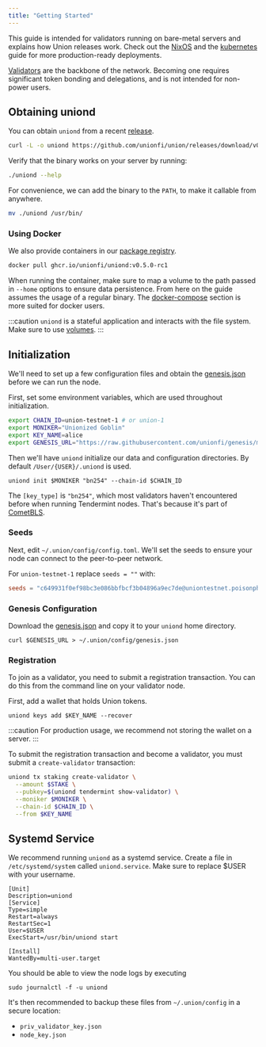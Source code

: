 ```yaml
---
title: "Getting Started"
---
```


This guide is intended for validators running on bare-metal servers and explains how Union releases work. Check out the [NixOS](./nixos) and the [kubernetes](./kubernetes) guide for more production-ready deployments.

[Validators](../architecture/validator) are the backbone of the network. Becoming one requires significant token bonding and delegations, and is not intended for non-power users.

## Obtaining uniond

You can obtain `uniond` from a recent [release](https://github.com/unionfi/union/releases/latest).

```sh
curl -L -o uniond https://github.com/unionfi/union/releases/download/v0.5.0-rc1/uniond-x86_64-linux
```

Verify that the binary works on your server by running:

```sh
./uniond --help
```

For convenience, we can add the binary to the `PATH`, to make it callable from anywhere.

```bash
mv ./uniond /usr/bin/
```

### Using Docker

We also provide containers in our [package registry](https://github.com/unionfi/union/pkgs/container/uniond).

```sh
docker pull ghcr.io/unionfi/uniond:v0.5.0-rc1
```

When running the container, make sure to map a volume to the path passed in `--home` options to ensure data persistence. From here on the guide assumes the usage of a regular binary. The [docker-compose](./docker-compose) section is more suited for docker users.

:::caution
`uniond` is a stateful application and interacts with the file system. Make sure to use [volumes](https://docs.docker.com/storage/volumes/).
:::

## Initialization

We'll need to set up a few configuration files and obtain the [genesis.json](https://raw.githubusercontent.com/unionfi/genesis/main/union-testnet-1/genesis.json) before we can run the node.

First, set some environment variables, which are used throughout initialization.

```sh
export CHAIN_ID=union-testnet-1 # or union-1
export MONIKER="Unionized Goblin"
export KEY_NAME=alice
export GENESIS_URL="https://raw.githubusercontent.com/unionfi/genesis/main/union-testnet-1/genesis.json"
```

Then we'll have `uniond` initialize our data and configuration directories. By default `/User/{USER}/.uniond` is used.

```
uniond init $MONIKER "bn254" --chain-id $CHAIN_ID
```

The `[key_type]` is `"bn254"`, which most validators haven't encountered before when running Tendermint nodes. That's because it's part of [CometBLS](../architecture/cometbls).

### Seeds

Next, edit `~/.union/config/config.toml`. We'll set the seeds to ensure your node can connect to the peer-to-peer network.

For `union-testnet-1` replace `seeds = ""` with:

```toml
seeds = "c649931f0ef98bc3e086bbfbcf3b04896a9ec7de@uniontestnet.poisonphang.com:26656"
```

### Genesis Configuration

Download the [genesis.json](https://raw.githubusercontent.com/unionfi/genesis/main/union-testnet-1/genesis.json) and copy it to your `uniond` home directory.

```
curl $GENESIS_URL > ~/.union/config/genesis.json
```

### Registration

To join as a validator, you need to submit a registration transaction. You can do this from the command line on your validator node.

First, add a wallet that holds Union tokens.

```
uniond keys add $KEY_NAME --recover
```

:::caution
For production usage, we recommend not storing the wallet on a server.
:::

To submit the registration transaction and become a validator, you must submit a `create-validator` transaction:

```sh
uniond tx staking create-validator \
  --amount $STAKE \
  --pubkey=$(uniond tendermint show-validator) \
  --moniker $MONIKER \
  --chain-id $CHAIN_ID \
  --from $KEY_NAME
```

## Systemd Service

We recommend running `uniond` as a systemd service. Create a file in `/etc/systemd/system` called `uniond.service`. Make sure to replace $USER with your username.

```
[Unit]
Description=uniond
[Service]
Type=simple
Restart=always
RestartSec=1
User=$USER
ExecStart=/usr/bin/uniond start

[Install]
WantedBy=multi-user.target
```

You should be able to view the node logs by executing

```
sudo journalctl -f -u uniond
```

It's then recommended to backup these files from `~/.union/config` in a secure location:

- `priv_validator_key.json`
- `node_key.json`
